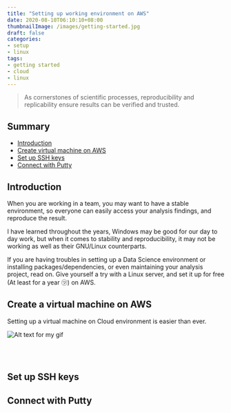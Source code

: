 ```yaml
---
title: "Setting up working environment on AWS"
date: 2020-08-10T06:10:10+08:00
thumbnailImage: /images/getting-started.jpg
draft: false
categories:
- setup
- linux
tags:
- getting started
- cloud
- linux
---
```


> As cornerstones of scientific processes, reproducibility and replicability ensure results can be verified and trusted.

## Summary
* [Introduction](#introduction)
* [Create virtual machine on AWS](#create-a-virtual-machine-on-aws)
* [Set up SSH keys](#set-up-ssh-keys)
* [Connect with Putty](#connect-with-putty)

## Introduction

When you are working in a team, you may want to have a stable environment, so everyone can easily access your analysis findings, and reproduce the result.

I have learned throughout the years, Windows may be good for our day to day work, but when it comes to stability and reproducibility, it may not be working as well as their GNU/Linux counterparts.

If you are having troubles in setting up a Data Science environment or installing packages/dependencies, or even maintaining your analysis project, read on. Give yourself a try with a Linux server, and set it up for free (At least for a year ㋡) on AWS.


## Create a virtual machine on AWS

Setting up a virtual machine on Cloud environment is easier than ever.

![Alt text for my gif](/images/output-opt.gif)

<br>
<br>

## Set up SSH keys

## Connect with Putty
